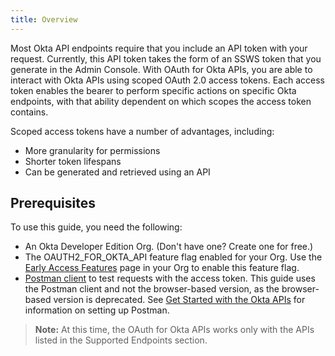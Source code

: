 ```yaml
---
title: Overview
---
```

Most Okta API endpoints require that you include an API token with your request. Currently, this API token takes the form of an SSWS token that you generate in the Admin Console. With OAuth for Okta APIs, you are able to interact with Okta APIs using scoped OAuth 2.0 access tokens. Each access token enables the bearer to perform specific actions on specific Okta endpoints, with that ability dependent on which scopes the access token contains.

Scoped access tokens have a number of advantages, including:
* More granularity for permissions
* Shorter token lifespans
* Can be generated and retrieved using an API

## Prerequisites
To use this guide, you need the following:

* An Okta Developer Edition Org. (Don't have one? Create one for free.)
* The OAUTH2_FOR_OKTA_API feature flag enabled for your Org. Use the [Early Access Features](https://help.okta.com/en/prod/okta_help_CSH.htm#ext_Manage_Early_Access_features) page in your Org to enable this feature flag. 
* [Postman client](https://www.getpostman.com/downloads/) to test requests with the access token. This guide uses the Postman client and not the browser-based version, as the browser-based version is deprecated. See [Get Started with the Okta APIs](https://developer.okta.com/code/rest/) for information on setting up Postman. 

> **Note:** At this time, the OAuth for Okta APIs works only with the APIs listed in the <GuideLink link="../supported-endpoints">Supported Endpoints</GuideLink> section.

<NextSectionLink/> 
